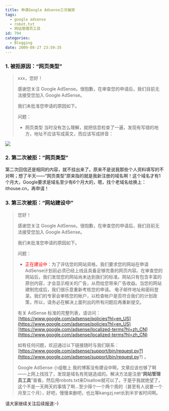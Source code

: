 ```yaml
---
title: 申请Google Adsense三次被拒
tags:
  - google adsense
  - robot.txt
  - 网站管理员工具
id: 794
categories:
  - Blogging
date: 2009-08-27 23:59:35
---
```


### 1\. 被拒原因：“网页类型”

> xxx，您好！
> 
> 感谢您关注 Google AdSense。很抱歉，在审查您的申请后，我们目前无法接受您加入 Google AdSense。
> 
> 我们未批准您申请的原因如下。
> 
> 问题：
> 
> - 网页类型
当时没有怎么理解，就把信息检查了一遍，发现有写错的地方，地址不应该写成英文，而应该写成拼音：

<!--more-->

![](https://www.google.com/adsense/static/zh_CN/images/application_form.jpg)

### 2\. 第二次被拒：“网页类型”

第二次回信还是相同的内容，就不挂出来了。原来不是说我那些个人资料填写的不对啊；想了半天——“网页类型”原来指的就是我新注册的域名啊！这个域名才有1个月大，Google要求是域名至少有6个月大的，嗯，找个老域名给换上：ithouse.cn，再申请！

### 3\. 第三次被拒：“网站建设中”

> 您好！
> 
> 感谢您关注 Google AdSense。很抱歉，在审查您的申请后，我们目前无法接受您加入 Google AdSense。
> 
> 我们未批准您申请的原因如下。
> 
> 问题：
> - <span style="color: #ff0000;">正在建设中</span>：为了评估您的网站资格，我们要求您的网站在申请AdSense计划前必须已经上线且具备足够完善的网页内容。在审查您的网站后，我们发现您的网站尚未达到我们的标准。网站只有包含丰富的原创内容，才会显示相关的广告，从而给您带来广告收益。当您的网站建制完成后，我们很乐意重新考核您的申请。
> 电子邮件地址和密码登录。我们的专家会审核您的帐户，以检查帐户是否符合我们的计划政策，所以，请务必在解决上面列出的所有问题后再重新提交。
> 
> 有关 AdSense 标准的完整列表，请访问：[https://www.google.com/adsense/policies?hl=en_US](https://www.google.com/adsense/policies?hl=en_US)
> [https://www.google.com/adsense/localized-terms?hl=zh_CN](https://www.google.com/adsense/localized-terms?hl=zh_CN)
> 
> 如有任何问题，欢迎通过以下链接随时与我们联系：[https://www.google.com/adsense/support/bin/request.py?](https://www.google.com/adsense/support/bin/request.py?) 。
> 
> Google AdSense 小组敬上
我的博客没有建设中啊，文章应该也够了啊——上网上找找了，发现是域名有死链造成的。解决方法是注册“**网站管理员工具**”查看，然后用robots.txt来Disallow就可以了。于是乎我就绝望了，这个不是一天两天的事情了啊…至少得个一个两个周的（甚至有人说要一个月至三个月），好吧，慢慢来删吧，也比等kangzj.net长到半岁省时间啊。

请大家继续关注后续报道:-)